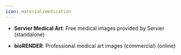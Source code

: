 ```yaml
---
icon: material/medication
---
```





- **Servier Medical Art**: Free medical images provided by Servier (standalone)  




- **bioRENDER**: Professional medical art images (commercial) (online)  



